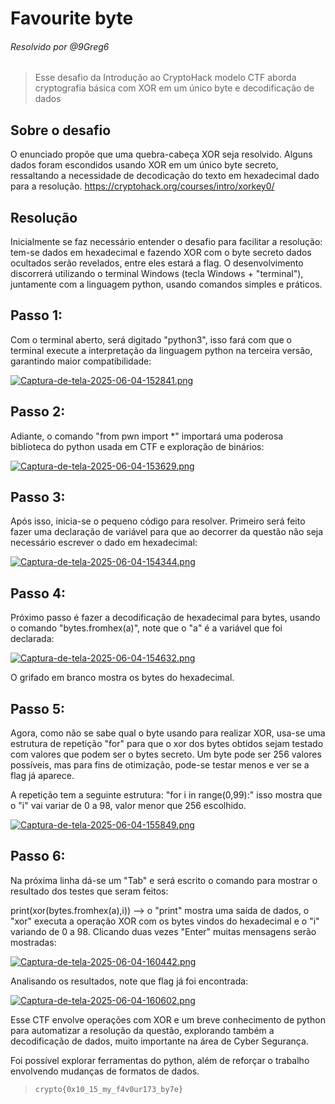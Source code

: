 # Favourite byte
###### Resolvido por @9Greg6
> Esse desafio da Introdução ao CryptoHack modelo CTF aborda cryptografia básica com XOR em um único byte e decodificação de dados
## Sobre o desafio
O enunciado propõe que uma quebra-cabeça XOR seja resolvido. Alguns dados foram escondidos usando XOR em um único byte secreto, ressaltando a necessidade de decodicação do texto em hexadecimal dado para a resolução.
https://cryptohack.org/courses/intro/xorkey0/

## Resolução
Inicialmente se faz necessário entender o desafio para facilitar a resolução: tem-se dados em hexadecimal e fazendo XOR com o byte secreto dados ocultados serão revelados, entre eles estará a flag.
O desenvolvimento discorrerá utilizando o terminal Windows (tecla Windows + "terminal"), juntamente com a linguagem python, usando comandos simples e práticos.

## Passo 1:
Com o terminal aberto, será digitado "python3", isso fará com que o terminal execute a interpretação da linguagem python na terceira versão, garantindo maior compatibilidade:

[![Captura-de-tela-2025-06-04-152841.png](https://i.postimg.cc/j2njfj39/Captura-de-tela-2025-06-04-152841.png)](https://postimg.cc/BPss9J0c)

## Passo 2:
Adiante, o comando "from pwn import *" importará uma poderosa biblioteca do python usada em CTF e exploração de binários:

[![Captura-de-tela-2025-06-04-153629.png](https://i.postimg.cc/sfJzn77c/Captura-de-tela-2025-06-04-153629.png)](https://postimg.cc/4nnjyK87)

## Passo 3:
Após isso, inicia-se o pequeno código para resolver. Primeiro será feito fazer uma declaração de variável para que ao decorrer da questão não seja necessário escrever o dado em hexadecimal:

[![Captura-de-tela-2025-06-04-154344.png](https://i.postimg.cc/0j4ctVfj/Captura-de-tela-2025-06-04-154344.png)](https://postimg.cc/YL160fTB)

## Passo 4:
Próximo passo é fazer a decodificação de hexadecimal para bytes, usando o comando "bytes.fromhex(a)", note que o "a" é a variável que foi declarada:

[![Captura-de-tela-2025-06-04-154632.png](https://i.postimg.cc/0jzCJpss/Captura-de-tela-2025-06-04-154632.png)](https://postimg.cc/xNSmwN8x)

O grifado em branco mostra os bytes do hexadecimal.

## Passo 5:
Agora, como não se sabe qual o byte usando para realizar XOR, usa-se uma estrutura de repetição "for" para que o xor dos bytes obtidos sejam testado com valores que podem ser o bytes secreto.
Um byte pode ser 256 valores possíveis, mas para fins de otimização, pode-se testar menos e ver se a flag já aparece.


A repetição tem a seguinte estrutura: "for i in range(0,99):" isso mostra que o "i" vai variar de 0 a 98, valor menor que 256 escolhido.

[![Captura-de-tela-2025-06-04-155849.png](https://i.postimg.cc/pdDj4s2r/Captura-de-tela-2025-06-04-155849.png)](https://postimg.cc/qtvgCX6H)

## Passo 6:
Na próxima linha dá-se um "Tab" e será escrito o comando para mostrar o resultado dos testes que seram feitos:

print(xor(bytes.fromhex(a),i)) --> o "print" mostra uma saída de dados, o "xor" executa a operação XOR com os bytes vindos do hexadecimal e o "i" variando de 0 a 98. Clicando duas vezes "Enter" muitas mensagens serão mostradas:

[![Captura-de-tela-2025-06-04-160442.png](https://i.postimg.cc/wBcVLqRw/Captura-de-tela-2025-06-04-160442.png)](https://postimg.cc/kVGKddcS)

Analisando os resultados, note que flag já foi encontrada:

[![Captura-de-tela-2025-06-04-160602.png](https://i.postimg.cc/QNPpB9nX/Captura-de-tela-2025-06-04-160602.png)](https://postimg.cc/HjwJRxgK)


Esse CTF envolve operações com XOR e um breve conhecimento de python para automatizar a resolução da questão, explorando também a decodificação de dados, muito importante na área de Cyber Segurança.

Foi possível explorar ferramentas do python, além de reforçar o trabalho envolvendo mudanças de formatos de dados.

>`crypto{0x10_15_my_f4v0ur173_by7e}`
 
